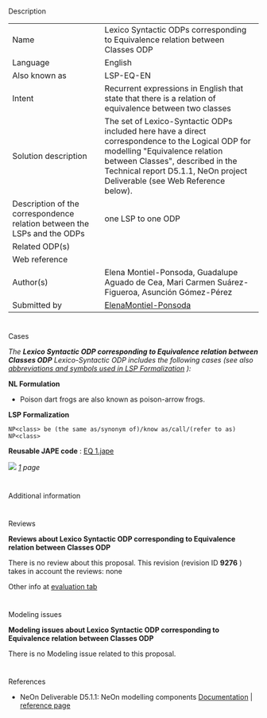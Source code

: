 # 

 Description




|  |  |
| --- | --- |
|  Name  |  Lexico Syntactic ODPs corresponding to Equivalence relation between Classes ODP  |
|  Language  |  English  |
|  Also known as  |  LSP-EQ-EN  |
|  Intent  |  Recurrent expressions in English that state that there is a relation of equivalence between two classes  |
|  Solution description  |  The set of Lexico-Syntactic ODPs included here have a direct correspondence to the Logical ODP for modelling "Equivalence relation between Classes", described in the Technical report D5.1.1, NeOn project Deliverable (see Web Reference below).  |
|  Description of the correspondence relation between the LSPs and the ODPs  |  one LSP to one ODP  |
|  Related ODP(s)  |  |
|  Web reference  |  |
|  Author(s)  |  Elena Montiel-Ponsoda, Guadalupe Aguado de Cea, Mari Carmen Suárez-Figueroa, Asunción Gómez-Pérez  |
|  Submitted by  | [ElenaMontiel-Ponsoda](../User/ElenaMontiel-Ponsoda "User:ElenaMontiel-Ponsoda")  |



  





# 

 Cases



_The
 __Lexico Syntactic ODP corresponding to Equivalence relation between Classes ODP__ 
 Lexico-Syntactic ODP includes the following cases (see also
 [abbreviations and symbols used in LSP Formalization](../Community/LSPSymbols "Community:LSPSymbols") 
 ):_ 




  







__NL Formulation__ 



* Poison dart frogs are also known as poison-arrow frogs.


__LSP Formalization__ 




```
NP<class> be (the same as/synonym of)/know as/call/(refer to as) NP<class>

```


__Reusable JAPE code__ 
 :
 [EQ 1.jape](../images/c/c0/EQ_1.jape "EQ 1.jape") 






[![](../images/thumb/8/87/ArrowRight.gif/11px-ArrowRight.gif)](../Image/ArrowRight.gif "ArrowRight.gif")
_[1](../Submissions/Lexico_Syntactic_ODP_corresponding_to_Equivalence_relation_between_Classes_ODP/1 "Submissions:Lexico Syntactic ODP corresponding to Equivalence relation between Classes ODP/1") 
 page_ 




# 

 Additional information



# 

 Reviews




__Reviews about Lexico Syntactic ODP corresponding to Equivalence relation between Classes ODP__ 


 There is no review about this proposal.
This revision (revision ID
 __9276__ 
 ) takes in account the reviews: none
 



 Other info at
 [evaluation tab](http://ontologydesignpatterns.org/wiki/index.php?title=Submissions:Lexico_Syntactic_ODP_corresponding_to_Equivalence_relation_between_Classes_ODP&action=evaluation "http://ontologydesignpatterns.org/wiki/index.php?title=Submissions:Lexico_Syntactic_ODP_corresponding_to_Equivalence_relation_between_Classes_ODP&action=evaluation") 





  





# 

 Modeling issues




__Modeling issues about Lexico Syntactic ODP corresponding to Equivalence relation between Classes ODP__ 


 There is no Modeling issue related to this proposal.
 




  





# 

 References


* NeOn Deliverable D5.1.1: NeOn modelling components [Documentation](http://droz.dia.fi.upm.es/neon/servlet/download?ontology=Documentation+Ontology&concept=Deliverable&instanceSet=neon&instance=D5.1.1%3A+NeOn+modelling+components&attribute=On-line+PDF+Version&value=NeOn_2007_D5.1.1.pdf "http://droz.dia.fi.upm.es/neon/servlet/download?ontology=Documentation+Ontology&concept=Deliverable&instanceSet=neon&instance=D5.1.1%3A+NeOn+modelling+components&attribute=On-line+PDF+Version&value=NeOn_2007_D5.1.1.pdf")  | [reference page](../Community/References/NeOn_Deliverable_D5_1_1_3 "Community:References/NeOn Deliverable D5 1 1 3")
